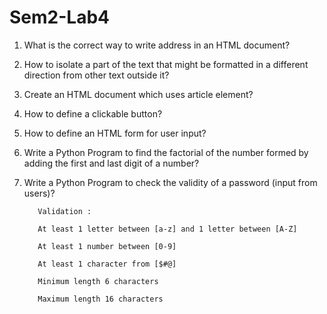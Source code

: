 # Sem2-Lab4

1. What is the correct way to write address in an HTML document?

2. How to isolate a part of the text that might be formatted in a different direction from other text outside it?

3. Create an HTML document which uses article element?

4. How to define a clickable button?

5. How to define an HTML form for user input?

6. Write a Python Program to find the factorial of the number formed by adding the first and last digit of a number?

7. Write a Python Program to check the validity of a password (input from users)?

          Validation :

          At least 1 letter between [a-z] and 1 letter between [A-Z]

          At least 1 number between [0-9]

          At least 1 character from [$#@]

          Minimum length 6 characters

          Maximum length 16 characters
